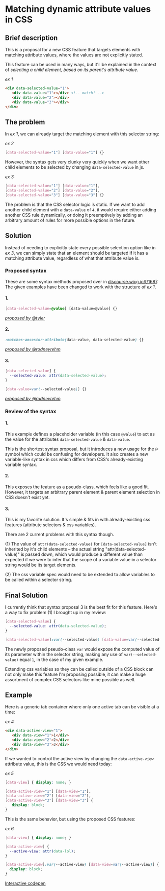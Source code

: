 # Matching dynamic attribute values in CSS

## Brief description
This is a proposal for a new CSS feature that targets elements with matching attribute values, where the values are not explicitly stated.

This feature can be used in many ways, but it'll be explained in the context of _selecting a child element, based on its parent's attribute value_.

_ex 1_
``` html
<div data-selected-value="1">
   <div data-value="1"></div> <!-- match! -->
   <div data-value="2"></div>
   <div data-value="3"></div>
</div>
```

## The problem

In _ex 1_, we can already target the matching element with this selector string:

_ex 2_
``` css
[data-selected-value="1"] [data-value="1"] {}
```

However, the syntax gets very clunky very quickly when we want other child elements to be selected by changing `data-selected-value` in js.

_ex 3_
``` css
[data-selected-value="1"] [data-value="1"],
[data-selected-value="2"] [data-value="2"],
[data-selected-value="3"] [data-value="3"] {}
```

The problem is that the CSS selector logic is static. If we want to add another child element with a `data-value` of `4`, it would require either adding another CSS rule dynamically, or doing it preemptively by adding an arbitrary amount of rules for more possible options in the future.

## Solution

Instead of needing to explicitly state every possible selection option like in _ex 3_, we can simply state that an element should be targeted if it has a matching attribute value, regardless of what that attribute value is.

### Proposed syntax

These are some syntax methods proposed over in [discourse.wicg.io/t/1687](https://discourse.wicg.io/t/selecting-matching-attribute-values-in-css/1687). The given examples have been changed to work with the structure of _ex 1_.

#### 1.
``` css
[data-selected-value=@value] [data-value=@value] {}
```
_[proposed by @tvler](https://discourse.wicg.io/t/selecting-matching-attribute-values-in-css/1687)_

#### 2.
``` css
:matches-ancestor-attribute(data-value, data-selected-value) {}
```
_[proposed by @rodneyrehm](https://discourse.wicg.io/t/selecting-matching-attribute-values-in-css/1687/11)_

#### 3.

``` css
[data-selected-value] {
  --selected-value: attr(data-selected-value);
}

[data-value=var(--selected-value)] {}
```
_[proposed by @rodneyrehm](https://discourse.wicg.io/t/selecting-matching-attribute-values-in-css/1687/11)_

### Review of the syntax

#### 1.
This example defines a placeholder variable (in this case `@value`) to act as the value for the attributes `data-selected-value` & `data-value`.

This is the shortest syntax proposal, but it introduces a new usage for the `@` symbol which could be confusing for developers. It also creates a new variable-like syntax in css which differs from CSS's already-existing variable syntax.

#### 2.
This exposes the feature as a pseudo-class, which feels like a good fit. However, it targets an arbitrary parent element & parent element selection in CSS doesn't exist yet.

#### 3.
This is my favorite solution. It's simple & fits in with already-existing css features (attribute selectors & css variables).

There are 2 current problems with this syntax though.

(1) The value of `attr(data-selected-value)` for `[data-selected-value]` isn't inherited by it's child elements – the actual string "attr(data-selected-value)" is passed down, which would produce a different value than expected if we were to infer that the scope of a variable value in a selector string would be its target elements.

(2) The css variable spec would need to be extended to allow variables to be called within a selector string.

## Final Solution
I currently think that syntax proposal 3 is the best fit for this feature. Here's a way to fix problem (1) I brought up in my review:

``` css
[data-selected-value] {
  --selected-value: attr(data-selected-value);
}

[data-selected-value]:var(--selected-value) [data-value=var(--selected-value)] {}
```

The newly proposed pseudo-class `var` would expose the computed value of its parameter within the selector string, making any use of `var(--selected-value)` equal `1`, in the case of my given example.

Extending css variables so they can be called outside of a CSS block can not only make this feature I'm proposing possible, it can make a huge assortment of complex CSS selectors like mine possible as well.

## Example

Here is a generic tab container where only one active tab can be visible at a time:

_ex 4_
``` html
<div data-active-view="1">
   <div data-view="1">1</div>
   <div data-view="2">2</div>
   <div data-view="3">3</div>
</div>
```

If we wanted to control the active view by changing the `data-active-view` attribute value, this is the CSS we would need today:

_ex 5_
``` css
[data-view] { display: none; }

[data-active-view="1"] [data-view="1"],
[data-active-view="2"] [data-view="2"],
[data-active-view="3"] [data-view="3"] {
   display: block;
}
```

This is the same behavior, but using the proposed CSS features:

_ex 6_
``` css
[data-view] { display: none; }

[data-active-view] {
  --active-view: attr(data-lol);
}

[data-active-view]:var(--active-view) [data-view=var(--active-view)] {
  display: block;
}
```

[Interactive codepen](http://codepen.io/anon/pen/NRajrR)